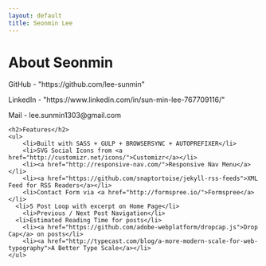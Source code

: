 ```yaml
---
layout: default
title: Seonmin Lee
---
```


<div class="post">
	<h1 class="pageTitle">About Seonmin</h1>
	<!-- <img src="{{ '/assets/img/sm.jpeg' | prepend: site.baseurl }}" alt=""> -->
    <!-- <a> 사용해서 하이퍼링크 추가 가능 -->
	<!-- <p class="intro">Long Haul is a minimal, long form <a href="http://jekyllrb.com">Jekyll</a> Theme. It can be used as is or customized to your hearts desire.</p> -->
	<p>GitHub - "https://github.com/lee-sunmin"</p>
    <p>LinkedIn - "https://www.linkedin.com/in/sun-min-lee-767709116/"</p>
    <p>Mail - lee.sunmin1303@gmail.com</p>
    
	<h2>Features</h2>
	<ul>
		<li>Built with SASS + GULP + BROWSERSYNC + AUTOPREFIXER</li>
  		<li>SVG Social Icons from <a href="http://customizr.net/icons/">Customizr</a></li>
  		<li><a href="http://responsive-nav.com/">Responsive Nav Menu</a></li>
  		<li><a href="https://github.com/snaptortoise/jekyll-rss-feeds">XML Feed for RSS Readers</a></li>
  		<li>Contact Form via <a href="http://formspree.io/">Formspree</a></li>
      <li>5 Post Loop with excerpt on Home Page</li>
  		<li>Previous / Next Post Navigation</li>
      <li>Estimated Reading Time for posts</li>
  		<li><a href="https://github.com/adobe-webplatform/dropcap.js">Drop Cap</a> on posts</li>
  		<li><a href="http://typecast.com/blog/a-more-modern-scale-for-web-typography">A Better Type Scale</a></li>
  	</ul>
</div>